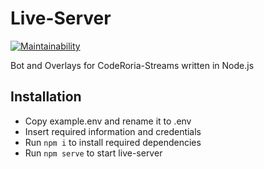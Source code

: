 # Live-Server
[![Maintainability](https://api.codeclimate.com/v1/badges/ecb5636f6bb81b74b50b/maintainability)](https://codeclimate.com/repos/60c1467d688eb00161000010/maintainability)

Bot and Overlays for CodeRoria-Streams written in Node.js

## Installation

-   Copy example.env and rename it to .env
-   Insert required information and credentials
-   Run `npm i` to install required dependencies
-   Run `npm serve` to start live-server
